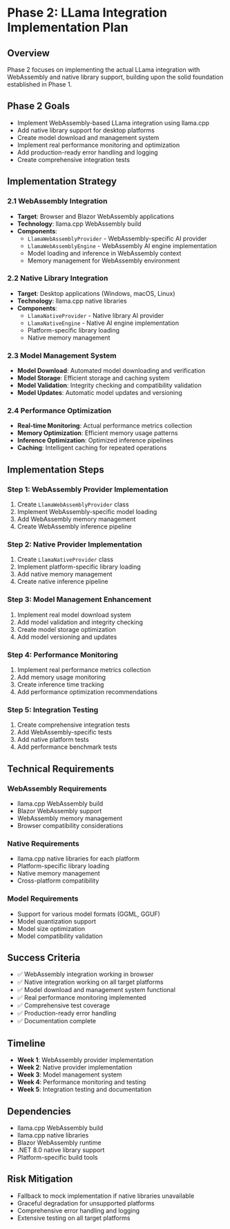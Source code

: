 # Phase 2: LLama Integration Implementation Plan

## Overview
Phase 2 focuses on implementing the actual LLama integration with WebAssembly and native library support, building upon the solid foundation established in Phase 1.

## Phase 2 Goals
- Implement WebAssembly-based LLama integration using llama.cpp
- Add native library support for desktop platforms
- Create model download and management system
- Implement real performance monitoring and optimization
- Add production-ready error handling and logging
- Create comprehensive integration tests

## Implementation Strategy

### 2.1 WebAssembly Integration
- **Target**: Browser and Blazor WebAssembly applications
- **Technology**: llama.cpp WebAssembly build
- **Components**:
  - `LlamaWebAssemblyProvider` - WebAssembly-specific AI provider
  - `LlamaWebAssemblyEngine` - WebAssembly AI engine implementation
  - Model loading and inference in WebAssembly context
  - Memory management for WebAssembly environment

### 2.2 Native Library Integration
- **Target**: Desktop applications (Windows, macOS, Linux)
- **Technology**: llama.cpp native libraries
- **Components**:
  - `LlamaNativeProvider` - Native library AI provider
  - `LlamaNativeEngine` - Native AI engine implementation
  - Platform-specific library loading
  - Native memory management

### 2.3 Model Management System
- **Model Download**: Automated model downloading and verification
- **Model Storage**: Efficient storage and caching system
- **Model Validation**: Integrity checking and compatibility validation
- **Model Updates**: Automatic model updates and versioning

### 2.4 Performance Optimization
- **Real-time Monitoring**: Actual performance metrics collection
- **Memory Optimization**: Efficient memory usage patterns
- **Inference Optimization**: Optimized inference pipelines
- **Caching**: Intelligent caching for repeated operations

## Implementation Steps

### Step 1: WebAssembly Provider Implementation
1. Create `LlamaWebAssemblyProvider` class
2. Implement WebAssembly-specific model loading
3. Add WebAssembly memory management
4. Create WebAssembly inference pipeline

### Step 2: Native Provider Implementation
1. Create `LlamaNativeProvider` class
2. Implement platform-specific library loading
3. Add native memory management
4. Create native inference pipeline

### Step 3: Model Management Enhancement
1. Implement real model download system
2. Add model validation and integrity checking
3. Create model storage optimization
4. Add model versioning and updates

### Step 4: Performance Monitoring
1. Implement real performance metrics collection
2. Add memory usage monitoring
3. Create inference time tracking
4. Add performance optimization recommendations

### Step 5: Integration Testing
1. Create comprehensive integration tests
2. Add WebAssembly-specific tests
3. Add native platform tests
4. Add performance benchmark tests

## Technical Requirements

### WebAssembly Requirements
- llama.cpp WebAssembly build
- Blazor WebAssembly support
- WebAssembly memory management
- Browser compatibility considerations

### Native Requirements
- llama.cpp native libraries for each platform
- Platform-specific library loading
- Native memory management
- Cross-platform compatibility

### Model Requirements
- Support for various model formats (GGML, GGUF)
- Model quantization support
- Model size optimization
- Model compatibility validation

## Success Criteria
- ✅ WebAssembly integration working in browser
- ✅ Native integration working on all target platforms
- ✅ Model download and management system functional
- ✅ Real performance monitoring implemented
- ✅ Comprehensive test coverage
- ✅ Production-ready error handling
- ✅ Documentation complete

## Timeline
- **Week 1**: WebAssembly provider implementation
- **Week 2**: Native provider implementation
- **Week 3**: Model management system
- **Week 4**: Performance monitoring and testing
- **Week 5**: Integration testing and documentation

## Dependencies
- llama.cpp WebAssembly build
- llama.cpp native libraries
- Blazor WebAssembly runtime
- .NET 8.0 native library support
- Platform-specific build tools

## Risk Mitigation
- Fallback to mock implementation if native libraries unavailable
- Graceful degradation for unsupported platforms
- Comprehensive error handling and logging
- Extensive testing on all target platforms
